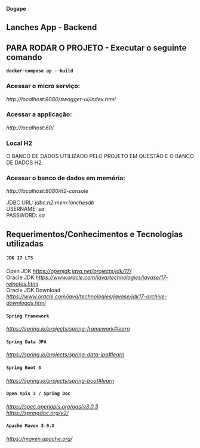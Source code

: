 **Dogape**   

## Lanches App - Backend

## PARA RODAR O PROJETO - Executar o seguinte comando
**`docker-compose up --build`**

### Acessar o micro serviço:
_http://localhost:8080/swagger-ui/index.html_

### Acessar a applicação:
_http://localhost:80/_

### Local H2
O BANCO DE DADOS UTILIZADO PELO PROJETO EM QUESTÃO É O BANCO DE DADOS H2.

### Acessar o banco de dados em memória:    
_http://localhost:8080/h2-console_

JDBC URL: _jdbc:h2:mem:lanchesdb_
\
USERNAME: _sa_
\
PASSWORD: _sa_

## Requerimentos/Conhecimentos e Tecnologias utilizadas

#### **`JDK 17 LTS`**   
   Open JDK _https://openjdk.java.net/projects/jdk/17/_  
   Oracle JDK _https://www.oracle.com/java/technologies/javase/17-relnotes.html_  
   Oracle JDK Download _https://www.oracle.com/java/technologies/javase/jdk17-archive-downloads.html_
   
#### **`Spring Framework`**   
   _https://spring.io/projects/spring-framework#learn_

#### **`Spring Data JPA`**   
   _https://spring.io/projects/spring-data-jpa#learn_
   
#### **`Spring Boot 3`**   
   _https://spring.io/projects/spring-boot#learn_

#### **`Open Apis 3 / Spring Doc`**   
   _https://spec.openapis.org/oas/v3.0.3_    
   _https://springdoc.org/v2/_

#### **`Apache Maven 3.9.X`**   
   _https://maven.apache.org/_